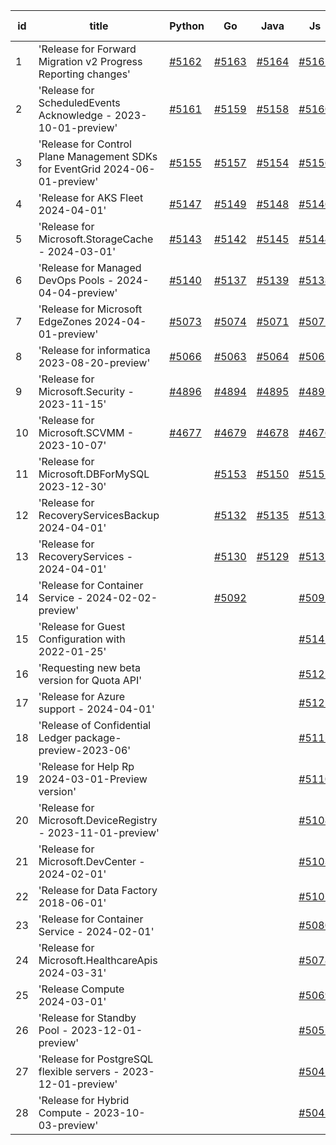 | id | title | Python | Go | Java | Js | created date | target date | status |
| ------ | ------ | ------ | ------ | ------ | ------ | ------ | ------ | :-----: |
| 1 | 'Release for Forward Migration v2 Progress Reporting changes'  | [#5162](https://github.com/Azure/sdk-release-request/issues/5162)  | [#5163](https://github.com/Azure/sdk-release-request/issues/5163)  | [#5164](https://github.com/Azure/sdk-release-request/issues/5164)  | [#5165](https://github.com/Azure/sdk-release-request/issues/5165)  | 04-24 | 05-24 | Hold on by Python/ |
| 2 | 'Release for ScheduledEvents Acknowledge - 2023-10-01-preview'  | [#5161](https://github.com/Azure/sdk-release-request/issues/5161)  | [#5159](https://github.com/Azure/sdk-release-request/issues/5159)  | [#5158](https://github.com/Azure/sdk-release-request/issues/5158)  | [#5160](https://github.com/Azure/sdk-release-request/issues/5160)  | 04-24 | 05-24 |  |
| 3 | 'Release for Control Plane Management SDKs for EventGrid 2024-06-01-preview'  | [#5155](https://github.com/Azure/sdk-release-request/issues/5155)  | [#5157](https://github.com/Azure/sdk-release-request/issues/5157)  | [#5154](https://github.com/Azure/sdk-release-request/issues/5154)  | [#5156](https://github.com/Azure/sdk-release-request/issues/5156)  | 04-24 | 05-24 |  |
| 4 | 'Release for AKS Fleet 2024-04-01'  | [#5147](https://github.com/Azure/sdk-release-request/issues/5147)  | [#5149](https://github.com/Azure/sdk-release-request/issues/5149)  | [#5148](https://github.com/Azure/sdk-release-request/issues/5148)  | [#5146](https://github.com/Azure/sdk-release-request/issues/5146)  | 04-24 | 05-24 |  |
| 5 | 'Release for Microsoft.StorageCache - 2024-03-01'  | [#5143](https://github.com/Azure/sdk-release-request/issues/5143)  | [#5142](https://github.com/Azure/sdk-release-request/issues/5142)  | [#5145](https://github.com/Azure/sdk-release-request/issues/5145)  | [#5144](https://github.com/Azure/sdk-release-request/issues/5144)  | 04-23 | 05-24 |  |
| 6 | 'Release for Managed DevOps Pools - 2024-04-04-preview'  | [#5140](https://github.com/Azure/sdk-release-request/issues/5140)  | [#5137](https://github.com/Azure/sdk-release-request/issues/5137)  | [#5139](https://github.com/Azure/sdk-release-request/issues/5139)  | [#5138](https://github.com/Azure/sdk-release-request/issues/5138)  | 04-16 | 05-24 |  |
| 7 | 'Release for Microsoft EdgeZones 2024-04-01-preview'  | [#5073](https://github.com/Azure/sdk-release-request/issues/5073)  | [#5074](https://github.com/Azure/sdk-release-request/issues/5074)  | [#5071](https://github.com/Azure/sdk-release-request/issues/5071)  | [#5072](https://github.com/Azure/sdk-release-request/issues/5072)  | 03-22 | 05-24 | Hold on by JS/Python/ |
| 8 | 'Release for informatica 2023-08-20-preview'  | [#5066](https://github.com/Azure/sdk-release-request/issues/5066)  | [#5063](https://github.com/Azure/sdk-release-request/issues/5063)  | [#5064](https://github.com/Azure/sdk-release-request/issues/5064)  | [#5065](https://github.com/Azure/sdk-release-request/issues/5065)  | 03-20 | 04-26 | Hold on by JS/Java/Go/Python/ |
| 9 | 'Release for Microsoft.Security - 2023-11-15'  | [#4896](https://github.com/Azure/sdk-release-request/issues/4896)  | [#4894](https://github.com/Azure/sdk-release-request/issues/4894)  | [#4895](https://github.com/Azure/sdk-release-request/issues/4895)  | [#4897](https://github.com/Azure/sdk-release-request/issues/4897)  | 01-18 | 04-26 | Hold on by JS/Python/ |
| 10 | 'Release for Microsoft.SCVMM - 2023-10-07'  | [#4677](https://github.com/Azure/sdk-release-request/issues/4677)  | [#4679](https://github.com/Azure/sdk-release-request/issues/4679)  | [#4678](https://github.com/Azure/sdk-release-request/issues/4678)  | [#4676](https://github.com/Azure/sdk-release-request/issues/4676)  | 10-23 | 04-26 | Hold on by JS/Java/Go/Python/ |
| 11 | 'Release for Microsoft.DBForMySQL 2023-12-30'  |  | [#5153](https://github.com/Azure/sdk-release-request/issues/5153)  | [#5150](https://github.com/Azure/sdk-release-request/issues/5150)  | [#5151](https://github.com/Azure/sdk-release-request/issues/5151)  | 04-24 | 05-24 |  |
| 12 | 'Release for RecoveryServicesBackup 2024-04-01'  |  | [#5132](https://github.com/Azure/sdk-release-request/issues/5132)  | [#5135](https://github.com/Azure/sdk-release-request/issues/5135)  | [#5133](https://github.com/Azure/sdk-release-request/issues/5133)  | 04-12 | 05-24 |  |
| 13 | 'Release for RecoveryServices - 2024-04-01'  |  | [#5130](https://github.com/Azure/sdk-release-request/issues/5130)  | [#5129](https://github.com/Azure/sdk-release-request/issues/5129)  | [#5131](https://github.com/Azure/sdk-release-request/issues/5131)  | 04-12 | 05-24 |  |
| 14 | 'Release for Container Service - 2024-02-02-preview'  |  | [#5092](https://github.com/Azure/sdk-release-request/issues/5092)  |  | [#5091](https://github.com/Azure/sdk-release-request/issues/5091)  | 03-27 | 04-26 |  |
| 15 | 'Release for Guest Configuration with 2022-01-25'  |  |  |  | [#5141](https://github.com/Azure/sdk-release-request/issues/5141)  | 04-23 | 05-24 |  |
| 16 | 'Requesting new beta version for Quota API'  |  |  |  | [#5125](https://github.com/Azure/sdk-release-request/issues/5125)  | 04-11 | 04-26 |  |
| 17 | 'Release for Azure support - 2024-04-01'  |  |  |  | [#5121](https://github.com/Azure/sdk-release-request/issues/5121)  | 04-11 | 04-26 |  |
| 18 | 'Release of Confidential Ledger package-preview-2023-06'  |  |  |  | [#5115](https://github.com/Azure/sdk-release-request/issues/5115)  | 04-08 | 04-26 |  |
| 19 | 'Release for Help Rp 2024-03-01-Preview version'  |  |  |  | [#5110](https://github.com/Azure/sdk-release-request/issues/5110)  | 04-04 | 04-26 |  |
| 20 | 'Release for Microsoft.DeviceRegistry - 2023-11-01-preview'  |  |  |  | [#5108](https://github.com/Azure/sdk-release-request/issues/5108)  | 04-03 | 04-26 |  |
| 21 | 'Release for Microsoft.DevCenter - 2024-02-01'  |  |  |  | [#5103](https://github.com/Azure/sdk-release-request/issues/5103)  | 04-01 | 04-26 |  |
| 22 | 'Release for Data Factory 2018-06-01'  |  |  |  | [#5101](https://github.com/Azure/sdk-release-request/issues/5101)  | 04-01 | 04-26 |  |
| 23 | 'Release for Container Service - 2024-02-01'  |  |  |  | [#5080](https://github.com/Azure/sdk-release-request/issues/5080)  | 03-25 | 04-26 |  |
| 24 | 'Release for Microsoft.HealthcareApis 2024-03-31'  |  |  |  | [#5078](https://github.com/Azure/sdk-release-request/issues/5078)  | 03-22 | 04-26 |  |
| 25 | 'Release Compute 2024-03-01'  |  |  |  | [#5069](https://github.com/Azure/sdk-release-request/issues/5069)  | 03-21 | 04-26 |  |
| 26 | 'Release for Standby Pool - 2023-12-01-preview'  |  |  |  | [#5055](https://github.com/Azure/sdk-release-request/issues/5055)  | 03-18 | 04-26 |  |
| 27 | 'Release for PostgreSQL flexible servers - 2023-12-01-preview'  |  |  |  | [#5045](https://github.com/Azure/sdk-release-request/issues/5045)  | 03-15 | 04-26 |  |
| 28 | 'Release for Hybrid Compute - 2023-10-03-preview'  |  |  |  | [#5043](https://github.com/Azure/sdk-release-request/issues/5043)  | 03-13 | 04-26 |  |
